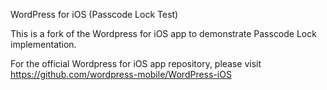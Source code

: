 WordPress for iOS (Passcode Lock Test) 

This is a fork of the Wordpress for iOS app to demonstrate Passcode Lock implementation. 

For the official Wordpress for iOS app repository, please visit https://github.com/wordpress-mobile/WordPress-iOS
